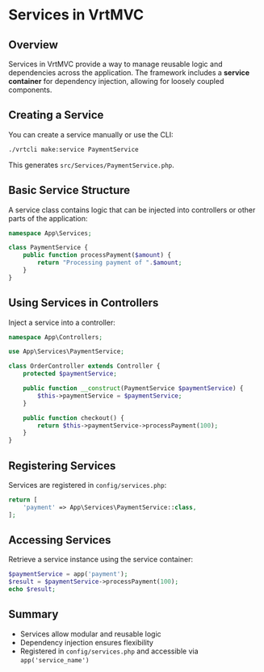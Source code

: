 # Services in VrtMVC

## Overview
Services in VrtMVC provide a way to manage reusable logic and dependencies across the application. The framework includes a **service container** for dependency injection, allowing for loosely coupled components.

## Creating a Service
You can create a service manually or use the CLI:
```bash
./vrtcli make:service PaymentService
```
This generates `src/Services/PaymentService.php`.

## Basic Service Structure
A service class contains logic that can be injected into controllers or other parts of the application:
```php
namespace App\Services;

class PaymentService {
    public function processPayment($amount) {
        return "Processing payment of ".$amount;
    }
}
```

## Using Services in Controllers
Inject a service into a controller:
```php
namespace App\Controllers;

use App\Services\PaymentService;

class OrderController extends Controller {
    protected $paymentService;

    public function __construct(PaymentService $paymentService) {
        $this->paymentService = $paymentService;
    }

    public function checkout() {
        return $this->paymentService->processPayment(100);
    }
}
```

## Registering Services
Services are registered in `config/services.php`:
```php
return [
    'payment' => App\Services\PaymentService::class,
];
```

## Accessing Services
Retrieve a service instance using the service container:
```php
$paymentService = app('payment');
$result = $paymentService->processPayment(100);
echo $result;
```

## Summary
- Services allow modular and reusable logic
- Dependency injection ensures flexibility
- Registered in `config/services.php` and accessible via `app('service_name')`

